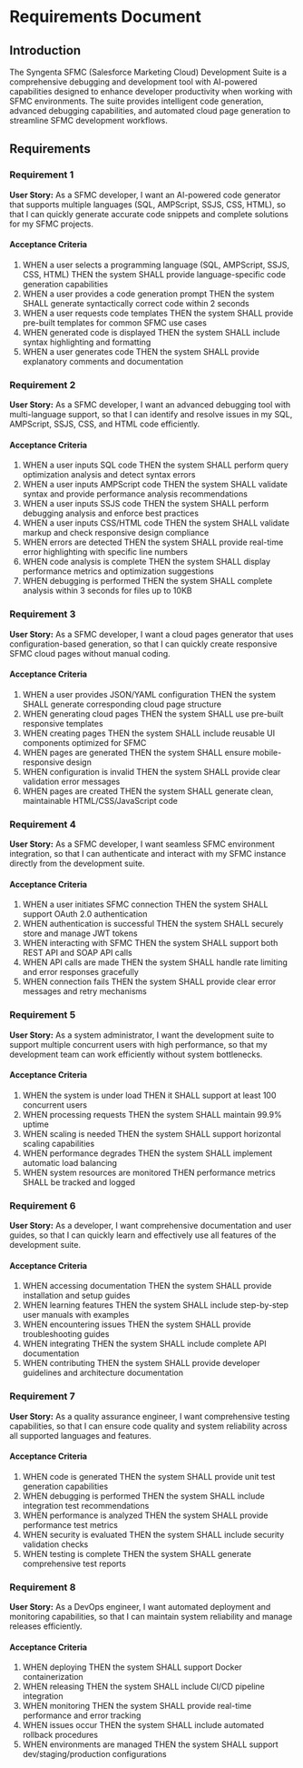 # Requirements Document

## Introduction

The Syngenta SFMC (Salesforce Marketing Cloud) Development Suite is a comprehensive debugging and development tool with AI-powered capabilities designed to enhance developer productivity when working with SFMC environments. The suite provides intelligent code generation, advanced debugging capabilities, and automated cloud page generation to streamline SFMC development workflows.

## Requirements

### Requirement 1

**User Story:** As a SFMC developer, I want an AI-powered code generator that supports multiple languages (SQL, AMPScript, SSJS, CSS, HTML), so that I can quickly generate accurate code snippets and complete solutions for my SFMC projects.

#### Acceptance Criteria

1. WHEN a user selects a programming language (SQL, AMPScript, SSJS, CSS, HTML) THEN the system SHALL provide language-specific code generation capabilities
2. WHEN a user provides a code generation prompt THEN the system SHALL generate syntactically correct code within 2 seconds
3. WHEN a user requests code templates THEN the system SHALL provide pre-built templates for common SFMC use cases
4. WHEN generated code is displayed THEN the system SHALL include syntax highlighting and formatting
5. WHEN a user generates code THEN the system SHALL provide explanatory comments and documentation

### Requirement 2

**User Story:** As a SFMC developer, I want an advanced debugging tool with multi-language support, so that I can identify and resolve issues in my SQL, AMPScript, SSJS, CSS, and HTML code efficiently.

#### Acceptance Criteria

1. WHEN a user inputs SQL code THEN the system SHALL perform query optimization analysis and detect syntax errors
2. WHEN a user inputs AMPScript code THEN the system SHALL validate syntax and provide performance analysis recommendations
3. WHEN a user inputs SSJS code THEN the system SHALL perform debugging analysis and enforce best practices
4. WHEN a user inputs CSS/HTML code THEN the system SHALL validate markup and check responsive design compliance
5. WHEN errors are detected THEN the system SHALL provide real-time error highlighting with specific line numbers
6. WHEN code analysis is complete THEN the system SHALL display performance metrics and optimization suggestions
7. WHEN debugging is performed THEN the system SHALL complete analysis within 3 seconds for files up to 10KB

### Requirement 3

**User Story:** As a SFMC developer, I want a cloud pages generator that uses configuration-based generation, so that I can quickly create responsive SFMC cloud pages without manual coding.

#### Acceptance Criteria

1. WHEN a user provides JSON/YAML configuration THEN the system SHALL generate corresponding cloud page structure
2. WHEN generating cloud pages THEN the system SHALL use pre-built responsive templates
3. WHEN creating pages THEN the system SHALL include reusable UI components optimized for SFMC
4. WHEN pages are generated THEN the system SHALL ensure mobile-responsive design
5. WHEN configuration is invalid THEN the system SHALL provide clear validation error messages
6. WHEN pages are created THEN the system SHALL generate clean, maintainable HTML/CSS/JavaScript code

### Requirement 4

**User Story:** As a SFMC developer, I want seamless SFMC environment integration, so that I can authenticate and interact with my SFMC instance directly from the development suite.

#### Acceptance Criteria

1. WHEN a user initiates SFMC connection THEN the system SHALL support OAuth 2.0 authentication
2. WHEN authentication is successful THEN the system SHALL securely store and manage JWT tokens
3. WHEN interacting with SFMC THEN the system SHALL support both REST API and SOAP API calls
4. WHEN API calls are made THEN the system SHALL handle rate limiting and error responses gracefully
5. WHEN connection fails THEN the system SHALL provide clear error messages and retry mechanisms

### Requirement 5

**User Story:** As a system administrator, I want the development suite to support multiple concurrent users with high performance, so that my development team can work efficiently without system bottlenecks.

#### Acceptance Criteria

1. WHEN the system is under load THEN it SHALL support at least 100 concurrent users
2. WHEN processing requests THEN the system SHALL maintain 99.9% uptime
3. WHEN scaling is needed THEN the system SHALL support horizontal scaling capabilities
4. WHEN performance degrades THEN the system SHALL implement automatic load balancing
5. WHEN system resources are monitored THEN performance metrics SHALL be tracked and logged

### Requirement 6

**User Story:** As a developer, I want comprehensive documentation and user guides, so that I can quickly learn and effectively use all features of the development suite.

#### Acceptance Criteria

1. WHEN accessing documentation THEN the system SHALL provide installation and setup guides
2. WHEN learning features THEN the system SHALL include step-by-step user manuals with examples
3. WHEN encountering issues THEN the system SHALL provide troubleshooting guides
4. WHEN integrating THEN the system SHALL include complete API documentation
5. WHEN contributing THEN the system SHALL provide developer guidelines and architecture documentation

### Requirement 7

**User Story:** As a quality assurance engineer, I want comprehensive testing capabilities, so that I can ensure code quality and system reliability across all supported languages and features.

#### Acceptance Criteria

1. WHEN code is generated THEN the system SHALL provide unit test generation capabilities
2. WHEN debugging is performed THEN the system SHALL include integration test recommendations
3. WHEN performance is analyzed THEN the system SHALL provide performance test metrics
4. WHEN security is evaluated THEN the system SHALL include security validation checks
5. WHEN testing is complete THEN the system SHALL generate comprehensive test reports

### Requirement 8

**User Story:** As a DevOps engineer, I want automated deployment and monitoring capabilities, so that I can maintain system reliability and manage releases efficiently.

#### Acceptance Criteria

1. WHEN deploying THEN the system SHALL support Docker containerization
2. WHEN releasing THEN the system SHALL include CI/CD pipeline integration
3. WHEN monitoring THEN the system SHALL provide real-time performance and error tracking
4. WHEN issues occur THEN the system SHALL include automated rollback procedures
5. WHEN environments are managed THEN the system SHALL support dev/staging/production configurations